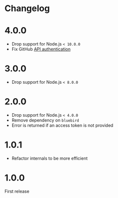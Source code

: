 # Changelog

# 4.0.0

- Drop support for Node.js `< 10.0.0`
- Fix GitHub [API authentication](https://developer.github.com/changes/2020-02-10-deprecating-auth-through-query-param/)

# 3.0.0

- Drop support for Node.js `< 8.0.0`

# 2.0.0

- Drop support for Node.js `< 4.0.0`
- Remove dependency on `bluebird`
- Error is returned if an access token is not provided

# 1.0.1

- Refactor internals to be more efficient

# 1.0.0

First release
